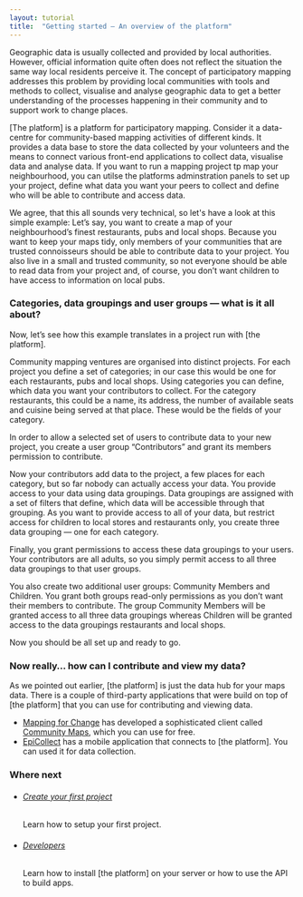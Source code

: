 ```yaml
---
layout: tutorial
title:  "Getting started — An overview of the platform"
---
```


Geographic data is usually collected and provided by local authorities. However, official information quite often does not reflect the situation the same way local residents perceive it. The concept of participatory mapping addresses this problem by providing local communities with tools and methods to collect, visualise and analyse geographic data to get a better understanding of the processes happening in their community and to support work to change places. 

[The platform] is a platform for participatory mapping. Consider it a data-centre for community-based mapping activities of different kinds. It provides a data base to store the data collected by your volunteers and the means to connect various front-end applications to collect data, visualise data and analyse data. If you want to run a mapping project tp map your neighbourhood, you can utilse the platforms adminstration panels to set up your project, define what data you want your peers to collect and define who will be able to contribute and access data. 

We agree, that this all sounds very technical, so let's have a look at this simple example: Let’s say, you want to create a map of your neighbourhood’s finest restaurants, pubs and local shops. Because you want to keep your maps tidy, only members of your communities that are trusted connoisseurs should be able to contribute data to your project. You also live in a small and trusted community, so not everyone should be able to read data from your project and, of course, you don’t want children to have access to information on local pubs. 

### Categories, data groupings and user groups — what is it all about?

Now, let’s see how this example translates in a project run with [the platform].

Community mapping ventures are organised into distinct projects. For each project you define a set of categories; in our case this would be one for each restaurants, pubs and local shops. Using categories you can define, which data you want your contributors to collect. For the category restaurants, this could be a name, its address, the number of available seats and cuisine being served at that place. These would be the fields of your category.

In order to allow a selected set of users to contribute data to your new project, you create a user group “Contributors” and grant its members permission to contribute. 

Now your contributors add data to the project, a few places for each category, but so far nobody can actually access your data. You provide access to your data using data groupings. Data groupings are assigned with a set of filters that define, which data will be accessible through that grouping. As you want to provide access to all of your data, but restrict access for children to local stores and restaurants only, you create three data grouping — one for each category.

Finally, you grant permissions to access these data groupings to your users. Your contributors are all adults, so you simply permit access to all three data groupings to that user groups. 

You also create two additional user groups: Community Members and Children. You grant both groups read-only permissions as you don’t want their members to contribute. The group Community Members will be granted access to all three data groupings whereas Children will be granted access to the data groupings restaurants and local shops. 

Now you should be all set up and ready to go.

### Now really… how can I contribute and view my data?

As we pointed out earlier, [the platform] is just the data hub for your maps data. There is a couple of third-party applications that were build on top of [the platform] that you can use for contributing and viewing data.

- [Mapping for Change](http://mappingforchange.org.uk/) has developed a sophisticated client called [Community Maps](http://communitymaps.org.uk), which you can use for free. 
- [EpiCollect](http://www.epicollect.net/) has a mobile application that connects to [the platform]. You can used it for data collection.

### Where next

<ul class="next-links tutorial-links">
    <li>
      <h6><a href="{{site.url}}help/how-to-create-project.html">Create your first project</a></h6>
      <p>Learn how to setup your first project.</p>
    </li>
    <li>
     <h6><a href="../developers/">Developers</a></h6>
      <p>Learn how to install [the platform] on your server or how to use the API to build apps.</p>
    </li>
</ul>
